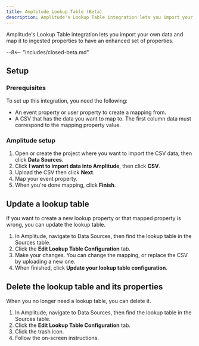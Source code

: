 ```yaml
---
title: Amplitude Lookup Table (Beta)
description: Amplitude's Lookup Table integration lets you import your own data and map it to ingested properties to have an enhanced set of properties.
---
```


Amplitude's Lookup Table integration lets you import your own data and map it to ingested properties to have an enhanced set of properties.

--8<-- "includes/closed-beta.md"

## Setup

### Prerequisites

To set up this integration, you need the following:

+ An event property or user property to create a mapping from.
+ A CSV that has the data you want to map to. The first column data must correspond to the mapping property value.

### Amplitude setup

1. Open or create the project where you want to import the CSV data, then click **Data Sources**.
2. Click **I want to import data into Amplitude**, then click **CSV**.
3. Upload the CSV then click **Next**.
3. Map your event property.
4. When you're done mapping, click **Finish**.

## Update a lookup table

If you want to create a new lookup property or that mapped property is wrong, you can update the lookup table.

1. In Amplitude, navigate to Data Sources, then find the lookup table in the Sources table.
2. Click the **Edit Lookup Table Configuration** tab.
3. Make your changes. You can change the mapping, or replace the CSV by uploading a new one.
4. When finished, click **Update your lookup table configuration**.

## Delete the lookup table and its properties

When you no longer need a lookup table, you can delete it.

1. In Amplitude, navigate to Data Sources, then find the lookup table in the Sources table.
2. Click the **Edit Lookup Table Configuration** tab.
3. Click the trash icon.
4. Follow the on-screen instructions.
